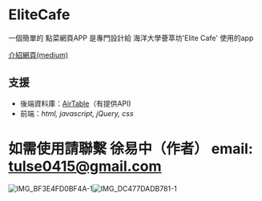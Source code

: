 # EliteCafe

一個簡單的 點菜網頁APP
是專門設計給 海洋大學薈萃坊'Elite Cafe' 使用的app

[介紹網頁(medium)](https://medium.com/@tulsa0415/elitecafe-點餐app-f91907f9c6c6)


## 支援
- 後端資料庫：[AirTable](https://www.airtable.com)（有提供API)
- 前端：*html, javascript, jQuery, css*

# 如需使用請聯繫 徐易中（作者） email: tulse0415@gmail.com

![IMG_BF3E4FD0BF4A-1](https://user-images.githubusercontent.com/51476624/155879275-d8f8d2ca-6f28-493f-9944-fb762120c48d.jpeg)![IMG_DC477DADB781-1](https://user-images.githubusercontent.com/51476624/155879281-f7012cac-39f1-41eb-9856-3104864c8134.jpeg)
